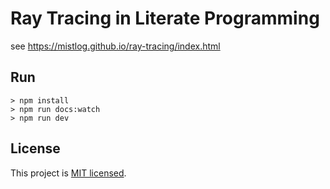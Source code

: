 # Ray Tracing in Literate Programming

see https://mistlog.github.io/ray-tracing/index.html

## Run

```shell
> npm install
> npm run docs:watch
> npm run dev
```

## License

This project is [MIT licensed](https://github.com/mistlog/ray-tracing/blob/master/license.md).
